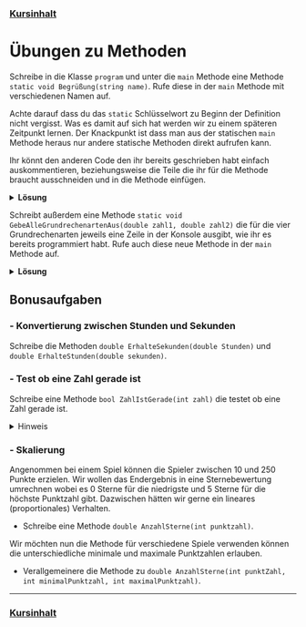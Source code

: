 ### [Kursinhalt](../README.md)

Übungen zu Methoden
===================

Schreibe in die Klasse `program` und unter die `main` Methode eine Methode `static void Begrüßung(string name)`. Rufe diese in der `main` Methode mit verschiedenen Namen auf. 

Achte darauf dass du das `static` Schlüsselwort zu Beginn der Definition nicht vergisst. Was es damit auf sich hat werden wir zu einem späteren Zeitpunkt lernen. Der Knackpunkt ist dass man aus der statischen `main` Methode heraus nur andere statische Methoden direkt aufrufen kann.

Ihr könnt den anderen Code den ihr bereits geschrieben habt einfach auskommentieren, beziehungsweise die Teile die ihr für die Methode braucht ausschneiden und in die Methode einfügen.


<details>
  <summary><b>Lösung</b></summary>

```cs
using System;

namespace HelloWorld
{
    class Program
    {
        static void Main(string[] args)
        {
            /*
             * Euer anderer Code 
             * ...
             */

            Begrüßung("Kevin");
            Begrüßung("Alice");
            Begrüßung("Bob");
        }

        static void Begrüßung(string name)
        {
            Console.WriteLine($"Herzlich willkommen zum Programmierkurs {name}!");
        }
    }
}

```
</details>

Schreibt außerdem eine Methode `static void GebeAlleGrundrechenartenAus(double zahl1, double zahl2)` die für die vier Grundrechenarten jeweils eine Zeile in der Konsole ausgibt, wie ihr es bereits programmiert habt. Rufe auch diese neue Methode in der `main` Methode auf.

<details>
  <summary><b>Lösung</b></summary>

```cs
using System;

namespace HelloWorld
{
    class Program
    {
        static void Main(string[] args)
        {
            Begrüßung("Kevin");
            Begrüßung("Alice");
            Begrüßung("Bob");
            GebeAlleGrundrechenartenAus(1.5, 2.5);
        }

        static void Begrüßung(string name)
        {
            Console.WriteLine($"Herzlich willkommen zum Programmierkurs {name}!");
        }

        static void GebeAlleGrundrechenartenAus(double zahl1, double zahl2)
        {
            double summe = zahl1 + zahl2;
            double differenz = zahl1 - zahl2;
            double produkt = zahl1 * zahl2;
            double quotient = zahl1 / zahl2;

            Console.WriteLine($"Die Summe aus {zahl1} und {zahl2} ist {summe}.");
            Console.WriteLine($"Die Differenz aus {zahl1} und {zahl2} ist {differenz}.");
            Console.WriteLine($"Das Produkt aus {zahl1} und {zahl2} ist {produkt}.");
            Console.WriteLine($"Der Quotient aus {zahl1} und {zahl2} ist {quotient}.");
        }
    }
}

```
</details>

Bonusaufgaben 
--------------

### - Konvertierung zwischen Stunden und Sekunden

Schreibe die Methoden `double ErhalteSekunden(double Stunden)` und `double ErhalteStunden(double sekunden)`.  

### - Test ob eine Zahl gerade ist

Schreibe eine Methode `bool ZahlIstGerade(int zahl)` die testet ob eine Zahl gerade ist.

<details><summary>Hinweis</summary>

- Verwende den Modulooperator `%`.
</details>

### - Skalierung

Angenommen bei einem Spiel können die Spieler zwischen 10 und 250 Punkte erzielen. Wir wollen das Endergebnis in eine Sternebewertung umrechnen wobei es 0 Sterne für die niedrigste und 5 Sterne für die höchste Punktzahl gibt. Dazwischen hätten wir gerne ein lineares (proportionales) Verhalten.

- Schreibe eine Methode `double AnzahlSterne(int punktzahl)`.

Wir möchten nun die Methode für verschiedene Spiele verwenden können die unterschiedliche minimale und maximale Punktzahlen erlauben.

- Verallgemeinere die Methode zu `double AnzahlSterne(int punktZahl, int minimalPunktzahl, int maximalPunktzahl)`.




---

### [Kursinhalt](../README.md)